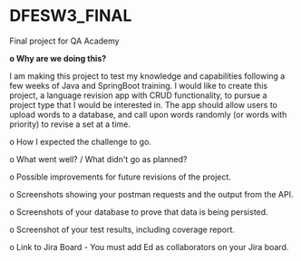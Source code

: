 # DFESW3_FINAL
Final project for QA Academy


<p><b>o	Why are we doing this?</b></p>
<p>I am making this project to test my knowledge and capabilities following a few weeks of Java and SpringBoot training.
I would like to create this project, a language revision app with CRUD functionality, to pursue a project type that 
I would be interested in. The app should allow users to upload words to a database, and call upon words randomly (or words
with priority) to revise a set at a time. 

<p>o	How I expected the challenge to go.</p>
<p></p>
<p>o	What went well? / What didn't go as planned?</p>
<p></p>
<p>o	Possible improvements for future revisions of the project.</p>
<p></p>
<p>o	Screenshots showing your postman requests and the output from the API.</p>
<p></p>
<p>o	Screenshots of your database to prove that data is being persisted.</p>
<p></p>
<p>o	Screenshot of your test results, including coverage report.</p>
<p></p>
<p>o	Link to Jira Board - You must add Ed as collaborators on your Jira board.</p>
<p></p>
